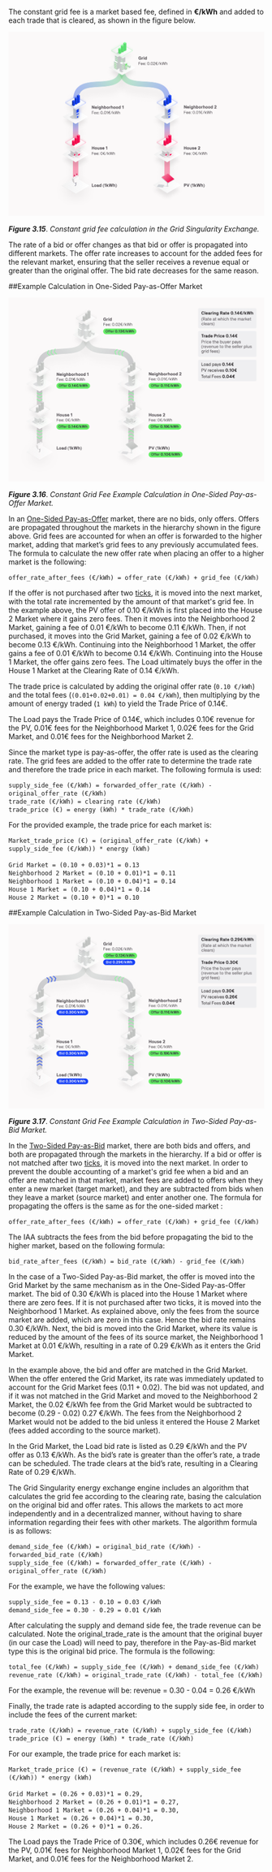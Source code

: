 The constant grid fee is a market based fee, defined in **€/kWh** and added to each trade that is cleared, as shown in the figure below.

![alt_text](img/grid-fee-constant-1.png)

***Figure 3.15***. *Constant grid fee calculation in the Grid Singularity Exchange.*

The rate of a bid or offer changes as that bid or offer is propagated into different markets. The offer rate increases to account for the added fees for the relevant market, ensuring that the seller receives a revenue equal or greater than the original offer. The bid rate decreases for the same reason.

##Example Calculation in One-Sided Pay-as-Offer Market

![alt_text](img/grid-fee-constant-2.png)

***Figure 3.16***. *Constant Grid Fee Example Calculation in One-Sided Pay-as-Offer Market.*

In an [One-Sided Pay-as-Offer](one-sided-pay-as-offer.md) market, there are no bids, only offers. Offers are propagated throughout the markets in the hierarchy shown in the figure above. Grid fees are accounted for when an offer is forwarded to the higher market, adding that market’s grid fees to any previously accumulated fees. The formula to calculate the new offer rate when placing an offer to a higher market is the following:

```
offer_rate_after_fees (€/kWh) = offer_rate (€/kWh) + grid_fee (€/kWh)
```

If the offer is not purchased after two [ticks](market-types.md#market-ticks), it is moved into the next market, with the total rate incremented by the amount of that market's grid fee. In the example above, the PV offer of 0.10 €/kWh is first placed into the House 2 Market where it gains zero fees. Then it moves into the Neighborhood 2 Market, gaining a fee of 0.01 €/kWh to become 0.11 €/kWh. Then, if not purchased, it moves into the Grid Market, gaining a fee of 0.02 €/kWh to become 0.13 €/kWh. Continuing into the Neighborhood 1 Market, the offer gains a fee of 0.01 €/kWh to become 0.14 €/kWh. Continuing into the House 1 Market, the offer gains zero fees. The Load ultimately buys the offer in the House 1 Market at the Clearing Rate of 0.14 €/kWh.

The trade price is calculated by adding the original offer rate (`0.10 €/kWh`) and the total fees (`(0.01+0.02+0.01) = 0.04 €/kWh`), then multiplying by the amount of energy traded (`1 kWh`) to yield the Trade Price of 0.14€.

The Load pays the Trade Price of 0.14€, which includes 0.10€ revenue for the PV, 0.01€ fees for the Neighborhood Market 1, 0.02€ fees for the Grid Market, and 0.01€ fees for the Neighborhood Market 2.

Since the market type is pay-as-offer, the offer rate is used as the clearing rate. The grid fees are added to the offer rate to determine the trade rate and therefore the trade price in each market. The following formula is used:

```
supply_side_fee (€/kWh) = forwarded_offer_rate (€/kWh) - original_offer_rate (€/kWh)
trade_rate (€/kWh) = clearing rate (€/kWh)
trade_price (€) = energy (kWh) * trade_rate (€/kWh)
```

For the provided example, the trade price for each market is:

```
Market_trade_price (€) = (original_offer_rate (€/kWh) + supply_side_fee (€/kWh)) * energy (kWh)

Grid Market = (0.10 + 0.03)*1 = 0.13
Neighborhood 2 Market = (0.10 + 0.01)*1 = 0.11
Neighborhood 1 Market = (0.10 + 0.04)*1 = 0.14
House 1 Market = (0.10 + 0.04)*1 = 0.14
House 2 Market = (0.10 + 0)*1 = 0.10
```

##Example Calculation in Two-Sided Pay-as-Bid Market

![alt_text](img/grid-fee-constant-3.png)

***Figure 3.17***. *Constant Grid Fee Example Calculation in Two-Sided Pay-as-Bid Market.*

In the [Two-Sided Pay-as-Bid](two-sided-pay-as-bid.md) market, there are both bids and offers, and both are propagated through the markets in the hierarchy. If a bid or offer is not matched after two [ticks](markets.md#market-ticks), it is moved into the next market. In order to prevent the double accounting of a market's grid fee when a bid and an offer are matched in that market, market fees are added to offers when they enter a new market (target market), and they are subtracted from bids when they leave a market (source market) and enter another one. The formula for propagating the offers is the same as for the one-sided market :

```
offer_rate_after_fees (€/kWh) = offer_rate (€/kWh) + grid_fee (€/kWh)
```

The IAA subtracts the fees from the bid before propagating the bid to the higher market, based on the following formula:

```
bid_rate_after_fees (€/kWh) = bid_rate (€/kWh) - grid_fee (€/kWh)
```

In the case of a Two-Sided Pay-as-Bid market, the offer is moved into the Grid Market by the same mechanism as in the One-Sided Pay-as-Offer market. The bid of 0.30 €/kWh is placed into the House 1 Market where there are zero fees. If it is not purchased after two ticks, it is moved into the Neighborhood 1 Market. As explained above, only the fees from the source market are added, which are zero in this case. Hence the bid rate remains 0.30 €/kWh. Next, the bid is moved into the Grid Market, where its value is reduced by the amount of the fees of its source market, the Neighborhood 1 Market at 0.01 €/kWh, resulting in a rate of 0.29 €/kWh as it enters the Grid Market.

In the example above, the bid and offer are matched in the Grid Market. When the offer entered the Grid Market, its rate was immediately updated to account for the Grid Market fees (0.11 + 0.02). The bid was not updated, and if it  was not matched in the Grid Market and moved to the Neighborhood 2 Market, the 0.02 €/kWh fee from the Grid Market would be subtracted to become (0.29 - 0.02) 0.27 €/kWh. The fees from the Neighborhood 2 Market would not be added to the bid unless it entered the House 2 Market (fees added according to the source market).

In the Grid Market, the Load bid rate is listed as 0.29 €/kWh and the PV offer as 0.13 €/kWh. As the bid’s rate is greater than the offer’s rate, a trade can be scheduled. The trade clears at the bid’s rate, resulting in a Clearing Rate of 0.29 €/kWh.

The Grid Singularity energy exchange engine includes an algorithm that calculates the grid fee according to the clearing rate, basing the calculation on the original bid and offer rates. This allows the markets to act more independently and in a decentralized manner, without having to share information regarding their fees with other markets. The algorithm formula is as follows:

```
demand_side_fee (€/kWh) = original_bid_rate (€/kWh) - forwarded_bid_rate (€/kWh)
supply_side_fee (€/kWh) = forwarded_offer_rate (€/kWh) - original_offer_rate (€/kWh)
```

For the example, we have the following values:

```
supply_side_fee = 0.13 - 0.10 = 0.03 €/kWh
demand_side_fee = 0.30 - 0.29 = 0.01 €/kWh
```

After calculating the supply and demand side fee, the trade revenue can be calculated. Note the original_trade_rate is the amount that the original buyer (in our case the Load) will need to pay, therefore in the Pay-as-Bid market type this is the original bid price. The formula is the following:

```
total_fee (€/kWh) = supply_side_fee (€/kWh) + demand_side_fee (€/kWh)
revenue_rate (€/kWh) = original_trade_rate (€/kWh) - total_fee (€/kWh)
```

For the example, the revenue will be: revenue = 0.30 - 0.04 = 0.26 €/kWh

Finally, the trade rate is adapted according to the supply side fee, in order to include the fees of the current market:

```
trade_rate (€/kWh) = revenue_rate (€/kWh) + supply_side_fee (€/kWh)
trade_price (€) = energy (kWh) * trade_rate (€/kWh)
```

For our example, the trade price for each market is:

```
Market_trade_price (€) = (revenue_rate (€/kWh) + supply_side_fee (€/kWh)) * energy (kWh)

Grid Market = (0.26 + 0.03)*1 = 0.29,
Neighborhood 2 Market = (0.26 + 0.01)*1 = 0.27,
Neighborhood 1 Market = (0.26 + 0.04)*1 = 0.30,
House 1 Market = (0.26 + 0.04)*1 = 0.30,
House 2 Market = (0.26 + 0)*1 = 0.26.
```

The Load pays the Trade Price of 0.30€, which includes 0.26€ revenue for the PV, 0.01€ fees for Neighborhood Market 1, 0.02€ fees for the Grid Market, and 0.01€ fees for the Neighborhood Market 2.
